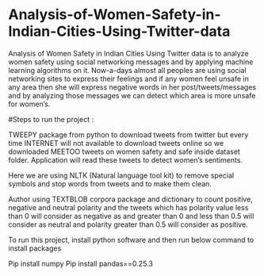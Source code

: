 # Analysis-of-Women-Safety-in-Indian-Cities-Using-Twitter-data

Analysis of Women Safety in Indian Cities Using Twitter data is to analyze women safety using social networking messages and by applying machine learning algorithms on it. Now-a-days almost all peoples are using social networking sites to express their feelings and if any women feel unsafe in any area then she will express negative words in her post/tweets/messages and by analyzing those messages we can detect which area is more unsafe for women’s.


#Steps to run the project : 

TWEEPY package from python to download tweets from twitter but every time INTERNET will not available to download tweets online so we downloaded MEETOO tweets on women safety and safe inside dataset folder. Application will read these tweets to detect women’s sentiments. 

Here we are using NLTK (Natural language tool kit) to remove special symbols and stop words from tweets and to make them clean.

Author using TEXTBLOB corpora package and dictionary to count positive, negative and neutral polarity and the tweets which has polarity value less than 0 will consider as negative as and greater than 0 and less than 0.5 will consider as neutral and polarity greater than 0.5 will consider as positive. 

To run this project, install python software and then run below command to install packages

Pip install numpy
Pip install pandas==0.25.3



